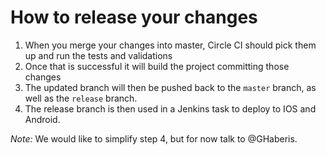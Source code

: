 # How to release your changes

1. When you merge your changes into master, Circle CI should pick them up and run the tests and validations
2. Once that is successful it will build the project committing those changes
3. The updated branch will then be pushed back to the `master` branch, as well as the `release` branch.
4. The release branch is then used in a Jenkins task to deploy to IOS and Android.

_Note:_ We would like to simplify step 4, but for now talk to @GHaberis.
